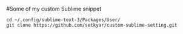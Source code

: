 #Some of my custom Sublime snippet

	cd ~/.config/sublime-text-3/Packages/User/ 
	git clone https://github.com/setkyar/custom-sublime-setting.git

